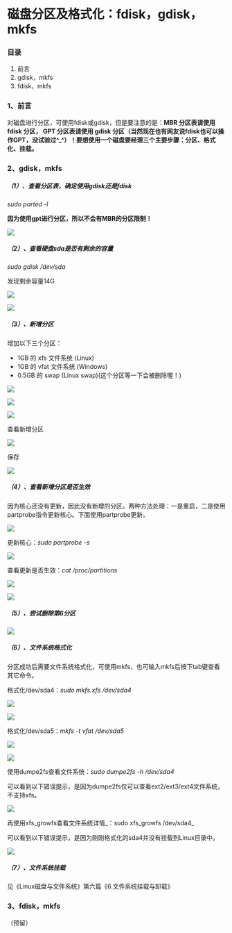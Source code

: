 # 磁盘分区及格式化：fdisk，gdisk，mkfs

### 目录

1. 前言
2. gdisk，mkfs
3. fdisk，mkfs

### 1、前言

对磁盘进行分区，可使用fdisk或gdisk，但是要注意的是：**MBR 分区表请使用 fdisk 分区， GPT 分区表请使用 gdisk 分区（当然现在也有网友说fdisk也可以操作GPT，没试验过^\_^）！要想使用一个磁盘要经理三个主要步骤：分区、格式化、挂载。**

### 2、gdisk，mkfs

##### （1）、查看分区表，确定使用gdisk还是fdisk

_sudo parted -l_

**因为使用gpt进行分区，所以不会有MBR的分区限制！**

![](/assets/查看分区表.png)

##### （2）、查看硬盘sda是否有剩余的容量

_sudo gdisk /dev/sda_

发现剩余容量14G

![](/assets/查看剩余容量.png)

![](/assets/查看剩余容量2.png)

##### （3）、新增分区

增加以下三个分区：

* 1GB 的 xfs 文件系统 \(Linux\)
* 1GB 的 vfat 文件系统 \(Windows\)
* 0.5GB 的 swap \(Linux swap\)\(这个分区等一下会被删除喔！\)

![](/assets/新增分区1.png)

![](/assets/新增分区2.png)

![](/assets/新增分区3.png)

查看新增分区

![](/assets/查看新增分区.png)

保存

![](/assets/写入分区.png)

##### （4）、查看新增分区是否生效

因为核心还没有更新，因此没有新增的分区。两种方法处理：一是重启，二是使用partprobe指令更新核心。下面使用partprobe更新。

![](/assets/查看新增分区是否生效.png)

更新核心：_sudo partprobe -s_

![](/assets/打印分区号.png)

查看更新是否生效：_cat /proc/partitions_

![](/assets/查看更新是否生效.png)

![](/assets/查看更新是否生效2.png)

##### （5）、尝试删除第6分区

![](/assets/删除分区.png)

##### （6）、文件系统格式化

分区成功后需要文件系统格式化，可使用mkfs，也可输入mkfs后按下tab键查看其它命令。

格式化/dev/sda4：_sudo mkfs.xfs /dev/sda4_

![](/assets/格式化sda4.png)

![](/assets/格式化sda4-2.png)

格式化/dev/sda5：_mkfs -t vfat /dev/sda5_

![](/assets/格式化sda5.png)

![](/assets/格式化sda5-2.png)

使用dumpe2fs查看文件系统：_sudo dumpe2fs -h /dev/sda4_

可以看到以下错误提示，是因为dumpe2fs仅可以查看ext2/ext3/ext4文件系统，不支持xfs。

![](/assets/dumpe2fs错误提示.png)

再使用xfs\_growfs查看文件系统详情_：sudo xfs\_growfs /dev/sda4_

可以看到以下错误提示，是因为刚刚格式化的sda4并没有挂载到Linux目录中。

![](/assets/xfs_growfs错误提示.png)

##### （7）、文件系统挂载

见《Linux磁盘与文件系统》第六篇《6.文件系统挂载与卸载》

### 3、fdisk，mkfs

（预留）

